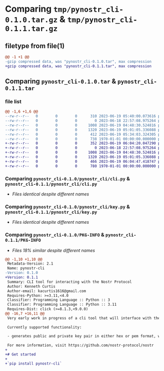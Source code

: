 # Comparing `tmp/pynostr_cli-0.1.0.tar.gz` & `tmp/pynostr_cli-0.1.1.tar.gz`

## filetype from file(1)

```diff
@@ -1 +1 @@
-gzip compressed data, was "pynostr_cli-0.1.0.tar", max compression
+gzip compressed data, was "pynostr_cli-0.1.1.tar", max compression
```

## Comparing `pynostr_cli-0.1.0.tar` & `pynostr_cli-0.1.1.tar`

### file list

```diff
@@ -1,6 +1,6 @@
--rw-r--r--   0        0        0      310 2023-06-19 05:40:00.073616 pynostr_cli-0.1.0/README.md
--rw-r--r--   0        0        0        0 2023-06-18 22:57:08.975264 pynostr_cli-0.1.0/pynostr_cli/__init__.py
--rw-r--r--   0        0        0     1008 2023-06-19 04:48:30.524816 pynostr_cli-0.1.0/pynostr_cli/cli.py
--rw-r--r--   0        0        0     1320 2023-06-19 05:01:05.336088 pynostr_cli-0.1.0/pynostr_cli/key.py
--rw-r--r--   0        0        0      412 2023-06-19 05:34:03.324305 pynostr_cli-0.1.0/pyproject.toml
--rw-r--r--   0        0        0      738 1970-01-01 00:00:00.000000 pynostr_cli-0.1.0/PKG-INFO
+-rw-r--r--   0        0        0      352 2023-06-19 06:04:20.047290 pynostr_cli-0.1.1/README.md
+-rw-r--r--   0        0        0        0 2023-06-18 22:57:08.975264 pynostr_cli-0.1.1/pynostr_cli/__init__.py
+-rw-r--r--   0        0        0     1008 2023-06-19 04:48:30.524816 pynostr_cli-0.1.1/pynostr_cli/cli.py
+-rw-r--r--   0        0        0     1320 2023-06-19 05:01:05.336088 pynostr_cli-0.1.1/pynostr_cli/key.py
+-rw-r--r--   0        0        0      466 2023-06-19 06:04:47.418747 pynostr_cli-0.1.1/pyproject.toml
+-rw-r--r--   0        0        0      780 1970-01-01 00:00:00.000000 pynostr_cli-0.1.1/PKG-INFO
```

### Comparing `pynostr_cli-0.1.0/pynostr_cli/cli.py` & `pynostr_cli-0.1.1/pynostr_cli/cli.py`

 * *Files identical despite different names*

### Comparing `pynostr_cli-0.1.0/pynostr_cli/key.py` & `pynostr_cli-0.1.1/pynostr_cli/key.py`

 * *Files identical despite different names*

### Comparing `pynostr_cli-0.1.0/PKG-INFO` & `pynostr_cli-0.1.1/PKG-INFO`

 * *Files 18% similar despite different names*

```diff
@@ -1,10 +1,10 @@
 Metadata-Version: 2.1
 Name: pynostr-cli
-Version: 0.1.0
+Version: 0.1.1
 Summary: CLI tool for interacting with the Nostr Protocol
 Author: Kenneth Curtis
 Author-email: kacurtis1616@gmail.com
 Requires-Python: >=3.11,<4.0
 Classifier: Programming Language :: Python :: 3
 Classifier: Programming Language :: Python :: 3.11
 Requires-Dist: click (>=8.1.3,<9.0.0)
@@ -16,7 +16,11 @@
 Very early work in progress of a cli tool that will interface with the nostr protocol
 
 Currently supported functionality:
 
 - generates public and private key pair in either hex or pem format, with an option to output to a file
 
 For more information, visit https://github.com/nostr-protocol/nostr
+
+# Get started
+
+`pip install pynostr-cli`
```

